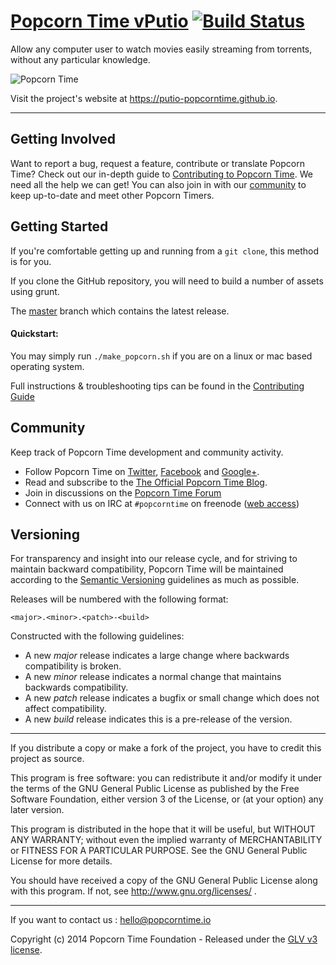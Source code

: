 # [Popcorn Time vPutio](https://git.popcorntime.io/popcorntime/desktop/tree/master) [![Build Status](https://travis-ci.org/popcorn-official/popcorn-app.svg?branch=dev-0.3)](https://travis-ci.org/popcorn-official/popcorn-app)

Allow any computer user to watch movies easily streaming from torrents, without any particular knowledge.

![Popcorn Time](https://i.imgur.com/MdZR313.gif)

Visit the project's website at <https://putio-popcorntime.github.io>.

***

## Getting Involved

Want to report a bug, request a feature, contribute or translate Popcorn Time? Check out our in-depth guide to [Contributing to Popcorn Time](CONTRIBUTING.md). We need all the help we can get! You can also join in with our [community](README.md#community) to keep up-to-date and meet other Popcorn Timers.

## Getting Started

If you're comfortable getting up and running from a `git clone`, this method is for you.

If you clone the GitHub repository, you will need to build a number of assets using grunt.

The [master](https://github.com/barisariburnu/putio-popcorn-time/tree/master) branch which contains the latest release.

#### Quickstart:

You may simply run `./make_popcorn.sh` if you are on a linux or mac based operating system.

Full instructions & troubleshooting tips can be found in the [Contributing Guide](CONTRIBUTING.md)

<a name="community"></a>
## Community

Keep track of Popcorn Time development and community activity.

* Follow Popcorn Time on [Twitter](https://twitter.com/popcorntimetv), [Facebook](https://www.facebook.com/PopcornTimeTv) and [Google+](https://plus.google.com/+Getpopcorntime).
* Read and subscribe to the [The Official Popcorn Time Blog](https://blog.popcorntime.io).
* Join in discussions on the [Popcorn Time Forum](https://discuss.popcorntime.io)
* Connect with us on IRC at `#popcorntime` on freenode ([web access](http://webchat.freenode.net/?channels=popcorntime))


## Versioning

For transparency and insight into our release cycle, and for striving to maintain backward compatibility, Popcorn Time will be maintained according to the [Semantic Versioning](http://semver.org/) guidelines as much as possible.

Releases will be numbered with the following format:

`<major>.<minor>.<patch>-<build>`

Constructed with the following guidelines:

* A new *major* release indicates a large change where backwards compatibility is broken.
* A new *minor* release indicates a normal change that maintains backwards compatibility.
* A new *patch* release indicates a bugfix or small change which does not affect compatibility.
* A new *build* release indicates this is a pre-release of the version.


***

If you distribute a copy or make a fork of the project, you have to credit this project as source.
	
This program is free software: you can redistribute it and/or modify it under the terms of the GNU General Public License as published by the Free Software Foundation, either version 3 of the License, or (at your option) any later version.
 
This program is distributed in the hope that it will be useful, but WITHOUT ANY WARRANTY; without even the implied warranty of MERCHANTABILITY or FITNESS FOR A PARTICULAR PURPOSE.  See the GNU General Public License for more details.
 
You should have received a copy of the GNU General Public License along with this program.  If not, see http://www.gnu.org/licenses/ .

***

If you want to contact us : [hello@popcorntime.io](mailto:hello@popcorntime.io)
 
Copyright (c) 2014 Popcorn Time Foundation - Released under the [GLV v3 license](LICENSE.txt).
